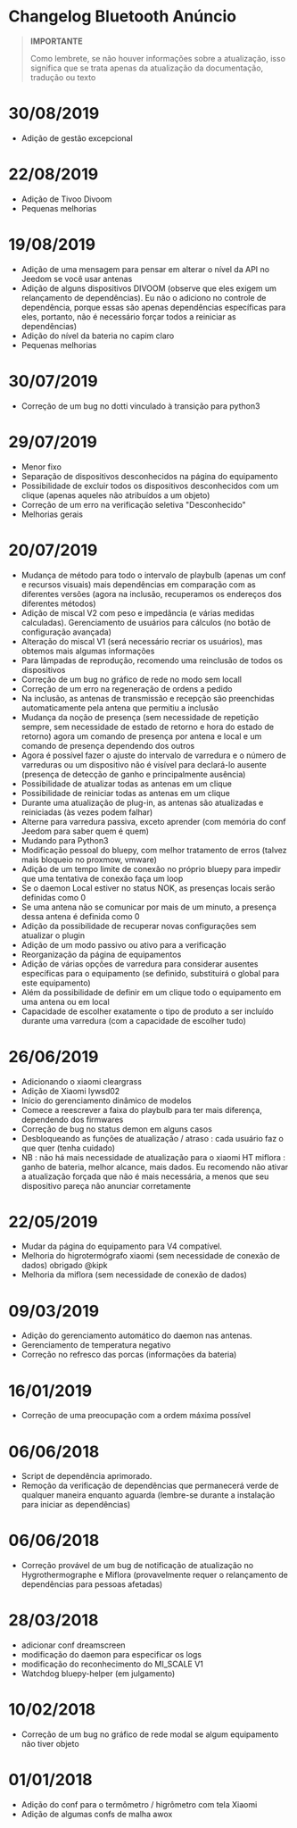 # Changelog Bluetooth Anúncio

>**IMPORTANTE**
>
>Como lembrete, se não houver informações sobre a atualização, isso significa que se trata apenas da atualização da documentação, tradução ou texto

# 30/08/2019
- Adição de gestão excepcional

# 22/08/2019
- Adição de Tivoo Divoom
- Pequenas melhorias

# 19/08/2019
- Adição de uma mensagem para pensar em alterar o nível da API no Jeedom se você usar antenas
- Adição de alguns dispositivos DIVOOM (observe que eles exigem um relançamento de dependências). Eu não o adiciono no controle de dependência, porque essas são apenas dependências específicas para eles, portanto, não é necessário forçar todos a reiniciar as dependências)
- Adição do nível da bateria no capim claro
- Pequenas melhorias

# 30/07/2019
- Correção de um bug no dotti vinculado à transição para python3

# 29/07/2019
- Menor fixo
- Separação de dispositivos desconhecidos na página do equipamento
- Possibilidade de excluir todos os dispositivos desconhecidos com um clique (apenas aqueles não atribuídos a um objeto)
- Correção de um erro na verificação seletiva "Desconhecido"
- Melhorias gerais

# 20/07/2019
- Mudança de método para todo o intervalo de playbulb (apenas um conf e recursos visuais) mais dependências em comparação com as diferentes versões (agora na inclusão, recuperamos os endereços dos diferentes métodos)
- Adição de miscal V2 com peso e impedância (e várias medidas calculadas). Gerenciamento de usuários para cálculos (no botão de configuração avançada)
- Alteração do miscal V1 (será necessário recriar os usuários), mas obtemos mais algumas informações
- Para lâmpadas de reprodução, recomendo uma reinclusão de todos os dispositivos
- Correção de um bug no gráfico de rede no modo sem locall
- Correção de um erro na regeneração de ordens a pedido
- Na inclusão, as antenas de transmissão e recepção são preenchidas automaticamente pela antena que permitiu a inclusão
- Mudança da noção de presença (sem necessidade de repetição sempre, sem necessidade de estado de retorno e hora do estado de retorno) agora um comando de presença por antena e local e um comando de presença dependendo dos outros
- Agora é possível fazer o ajuste do intervalo de varredura e o número de varreduras ou um dispositivo não é visível para declará-lo ausente (presença de detecção de ganho e principalmente ausência)
- Possibilidade de atualizar todas as antenas em um clique
- Possibilidade de reiniciar todas as antenas em um clique
- Durante uma atualização de plug-in, as antenas são atualizadas e reiniciadas (às vezes podem falhar)
- Alterne para varredura passiva, exceto aprender (com memória do conf Jeedom para saber quem é quem)
- Mudando para Python3
- Modificação pessoal do bluepy, com melhor tratamento de erros (talvez mais bloqueio no proxmow, vmware)
- Adição de um tempo limite de conexão no próprio bluepy para impedir que uma tentativa de conexão faça um loop
- Se o daemon Local estiver no status NOK, as presenças locais serão definidas como 0
- Se uma antena não se comunicar por mais de um minuto, a presença dessa antena é definida como 0
- Adição da possibilidade de recuperar novas configurações sem atualizar o plugin
- Adição de um modo passivo ou ativo para a verificação
- Reorganização da página de equipamentos
- Adição de várias opções de varredura para considerar ausentes específicas para o equipamento (se definido, substituirá o global para este equipamento)
- Além da possibilidade de definir em um clique todo o equipamento em uma antena ou em local
- Capacidade de escolher exatamente o tipo de produto a ser incluído durante uma varredura (com a capacidade de escolher tudo)

# 26/06/2019
- Adicionando o xiaomi cleargrass
- Adição de Xiaomi lywsd02
- Início do gerenciamento dinâmico de modelos
- Comece a reescrever a faixa do playbulb para ter mais diferença, dependendo dos firmwares
- Correção de bug no status demon em alguns casos
- Desbloqueando as funções de atualização / atraso : cada usuário faz o que quer (tenha cuidado)
- NB : não há mais necessidade de atualização para o xiaomi HT miflora : ganho de bateria, melhor alcance, mais dados. Eu recomendo não ativar a atualização forçada que não é mais necessária, a menos que seu dispositivo pareça não anunciar corretamente

# 22/05/2019

- Mudar da página do equipamento para V4 compatível.
- Melhoria do higrotermógrafo xiaomi (sem necessidade de conexão de dados) obrigado @kipk
- Melhoria da miflora (sem necessidade de conexão de dados)

# 09/03/2019

- Adição do gerenciamento automático do daemon nas antenas.
- Gerenciamento de temperatura negativo
- Correção no refresco das porcas (informações da bateria)

# 16/01/2019

- Correção de uma preocupação com a ordem máxima possível

# 06/06/2018

- Script de dependência aprimorado.
- Remoção da verificação de dependências que permanecerá verde de qualquer maneira enquanto aguarda (lembre-se durante a instalação para iniciar as dependências)

# 06/06/2018

- Correção provável de um bug de notificação de atualização no Hygrothermographe e Miflora (provavelmente requer o relançamento de dependências para pessoas afetadas)

# 28/03/2018

- adicionar conf dreamscreen
- modificação do daemon para especificar os logs
- modificação do reconhecimento do MI_SCALE V1
- Watchdog bluepy-helper (em julgamento)

# 10/02/2018

- Correção de um bug no gráfico de rede modal se algum equipamento não tiver objeto

# 01/01/2018

- Adição do conf para o termômetro / higrômetro com tela Xiaomi
- Adição de algumas confs de malha awox
